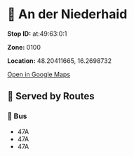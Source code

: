 # 🚉 An der Niederhaid


**Stop ID:** at:49:63:0:1

**Zone:** 0100

**Location:** 48.20411665, 16.2698732

[Open in Google Maps](https://www.google.com/maps?q=48.20411665,16.2698732)

## 🚆 Served by Routes

### 🚌 Bus
- 47A
- 47A
- 47A